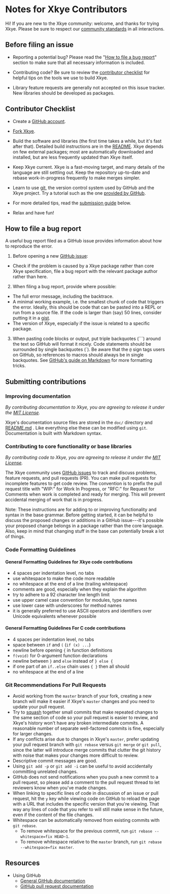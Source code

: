 # Notes for Xkye Contributors

Hi! If you are new to the Xkye community: welcome, and thanks for trying Xkye. Please be sure to respect our [community standards](https://github.com/RahmanAnsari/xkye-lang/tree/master/CODE_OF_CONDUCT.md) in all interactions.


## Before filing an issue

- Reporting a potential bug? Please read the "[How to file a bug report](https://github.com/RahmanAnsari/xkye-lang/blob/master/CONTRIBUTING.md#how-to-file-a-bug-report)" section to make sure that all necessary information is included.

- Contributing code? Be sure to review the [contributor checklist](https://github.com/RahmanAnsari/xkye-lang/blob/master/CONTRIBUTING.md#contributor-checklist) for helpful tips on the tools we use to build Xkye.

- Library feature requests are generally not accepted on this issue tracker. New libraries should be developed as packages.


## Contributor Checklist

* Create a [GitHub account](https://github.com/signup/free).

* [Fork Xkye](https://github.com/RahmanAnsari/xkye-lang/fork).

* Build the software and libraries (the first time takes a while, but it's fast after that). Detailed build instructions are in the [README](https://github.com/RahmanAnsari/xkye-lang/tree/master/README.md). Xkye depends on few external packages; most are automatically downloaded and installed, but are less frequently updated than Xkye itself.

* Keep Xkye current. Xkye is a fast-moving target, and many details of the language are still settling out. Keep the repository up-to-date and rebase work-in-progress frequently to make merges simpler.

* Learn to use [git](https://git-scm.com), the version control system used by GitHub and the Xkye project. Try a tutorial such as the one [provided by GitHub](https://try.GitHub.io/levels/1/challenges/1).

* For more detailed tips, read the [submission guide](https://github.com/RahmanAnsari/xkye-lang/blob/master/CONTRIBUTING.md#submitting-contributions) below.

* Relax and have fun!

## How to file a bug report

A useful bug report filed as a GitHub issue provides information about how to reproduce the error.

1. Before opening a new [GitHub issue](https://github.com/RahmanAnsari/xkye-lang/issues):
  - Check if the problem is caused by a Xkye package rather than core Xkye specification, file a bug report with the relevant package author rather than here.

2. When filing a bug report, provide where possible:
  - The full error message, including the backtrace.
  - A minimal working example, i.e. the smallest chunk of code that triggers the error. Ideally, this should be code that can be pasted into a REPL or run from a source file. If the code is larger than (say) 50 lines, consider putting it in a [gist](https://gist.github.com).
  - The version of Xkye, especially if the issue is related to a specific package.

3. When pasting code blocks or output, put triple backquotes (\`\`\`) around the text so GitHub will format it nicely. Code statements should be surrounded by single backquotes (\`). Be aware that the `@` sign tags users on GitHub, so references to macros should always be in single backquotes. See [GitHub's guide on Markdown](https://guides.github.com/features/mastering-markdown) for more formatting tricks.

## Submitting contributions

### Improving documentation

*By contributing documentation to Xkye, you are agreeing to release it under the [MIT License](https://github.com/RahmanAnsari/xkye-lang/tree/master/LICENSE.md).*

Xkye's documentation source files are stored in the `doc/` directory and [README.md](https://github.com/RahmanAnsari/xkye-lang/tree/master/README.md) . Like everything else these can be modified using `git`. Documentation is built with Markdown syntax.


### Contributing to core functionality or base libraries

*By contributing code to Xkye, you are agreeing to release it under the [MIT License](https://github.com/RahmanAnsari/xkye-lang/tree/master/LICENSE.md).*

The Xkye community uses [GitHub issues](https://github.com/RahmanAnsari/xkye-lang/issues) to track and discuss problems, feature requests, and pull requests (PR). You can make pull requests for incomplete features to get code review. The convention is to prefix the pull request title with "WIP:" for Work In Progress, or "RFC:" for Request for Comments when work is completed and ready for merging. This will prevent accidental merging of work that is in progress.

Note: These instructions are for adding to or improving functionality and syntax in the base grammar. Before getting started, it can be helpful to discuss the proposed changes or additions in a GitHub issue---it's possible your proposed change belongs in a package rather than the core language. Also, keep in mind that changing stuff in the base can potentially break a lot of things.


### Code Formatting Guidelines

#### General Formatting Guidelines for Xkye code contributions

 - 4 spaces per indentation level, no tabs
 - use whitespace to make the code more readable
 - no whitespace at the end of a line (trailing whitespace)
 - comments are good, especially when they explain the algorithm
 - try to adhere to a 92 character line length limit
 - use upper camel case convention for modules, type names
 - use lower case with underscores for method names
 - it is generally preferred to use ASCII operators and identifiers over
   Unicode equivalents whenever possible

#### General Formatting Guidelines For C code contributions

 - 4 spaces per indentation level, no tabs
 - space between `if` and `(` (`if (x) ...`)
 - newline before opening `{` in function definitions
 - `f(void)` for 0-argument function declarations
 - newline between `}` and `else` instead of `} else {`
 - if one part of an `if..else` chain uses `{ }` then all should
 - no whitespace at the end of a line

### Git Recommendations For Pull Requests

 - Avoid working from the `master` branch of your fork, creating a new branch will make it easier if Xkye's `master` changes and you need to update your pull request.
 - Try to [squash](http://gitready.com/advanced/2009/02/10/squashing-commits-with-rebase.html) together small commits that make repeated changes to the same section of code so your pull request is easier to review, and Xkye's history won't have any broken intermediate commits. A reasonable number of separate well-factored commits is fine, especially for larger changes.
 - If any conflicts arise due to changes in Xkye's `master`, prefer updating your pull request branch with `git rebase` versus `git merge` or `git pull`, since the latter will introduce merge commits that clutter the git history with noise that makes your changes more difficult to review.
 - Descriptive commit messages are good.
 - Using `git add -p` or `git add -i` can be useful to avoid accidentally committing unrelated changes.
 - GitHub does not send notifications when you push a new commit to a pull request, so please add a comment to the pull request thread to let reviewers know when you've made changes.
 - When linking to specific lines of code in discussion of an issue or pull request, hit the `y` key while viewing code on GitHub to reload the page with a URL that includes the specific version that you're viewing. That way any lines of code that you refer to will still make sense in the future, even if the content of the file changes.
 - Whitespace can be automatically removed from existing commits with `git rebase`.
   - To remove whitespace for the previous commit, run
     `git rebase --whitespace=fix HEAD~1`.
   - To remove whitespace relative to the `master` branch, run
     `git rebase --whitespace=fix master`.

## Resources

* Using GitHub
  - [General GitHub documentation](https://help.github.com)
  - [GitHub pull request documentation](https://help.github.com/articles/creating-a-pull-request/)
